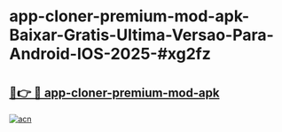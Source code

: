 # app-cloner-premium-mod-apk-Baixar-Gratis-Ultima-Versao-Para-Android-IOS-2025-#xg2fz

# <h2><a href="https://ainizakaria.my?title=app-cloner-premium-mod-apk&ref=24M">🔗👉 🔴 app-cloner-premium-mod-apk</a></h2>

[![acn](https://github.com/user-attachments/assets/0f9c940e-d8b0-45ae-aac7-cd30a18b3e1c)](https://ainizakaria.my?title=app-cloner-premium-mod-apk&ref=24M)

